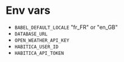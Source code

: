 # Env vars
- `BABEL_DEFAULT_LOCALE` "fr_FR" or "en_GB"
- `DATABASE_URL`
- `OPEN_WEATHER_API_KEY`
- `HABITICA_USER_ID`
- `HABITICA_API_TOKEN`